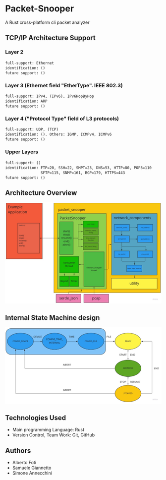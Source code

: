 # Packet-Snooper
A Rust cross-platform cli packet analyzer

## TCP/IP Architecture Support
### Layer 2
    full-support: Ethernet
    identification: ()
    future support: ()
### Layer 3 (Ethernet field "EtherType". IEEE 802.3)
    full-support: IPv4, (IPv6), IPv6HopByHop
    identification: ARP
    future support: ()
### Layer 4 ("Protocol Type" field of L3 protocols)
    full-support: UDP, (TCP)
    identification: (). Others: IGMP, ICMPv4, ICMPv6
    future support: ()
### Upper Layers
    full-support: ()
    identification: FTP=20, SSH=22, SMPT=23, DNS=53, HTTP=80, POP3=110
                    SFTP=115, SNMP=161, BGP=179, HTTPS=443
    future support: ()

## Architecture Overview
![This is an image](img/architecture.jpg)

## Internal State Machine design
![This is an image](img/statemachine.jpg)

## Technologies Used
- Main programming Language: Rust
- Version Control, Team Work: Git, GitHub

## Authors
- Alberto Foti
- Samuele Giannetto
- Simone Annecchini
